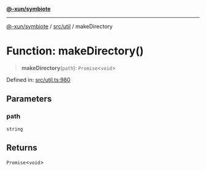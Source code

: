 [**@-xun/symbiote**](../../../README.md)

***

[@-xun/symbiote](../../../README.md) / [src/util](../README.md) / makeDirectory

# Function: makeDirectory()

> **makeDirectory**(`path`): `Promise`\<`void`\>

Defined in: [src/util.ts:980](https://github.com/Xunnamius/symbiote/blob/1546ab8527a571efe54081d7614bd35a9d6e0c3c/src/util.ts#L980)

## Parameters

### path

`string`

## Returns

`Promise`\<`void`\>
